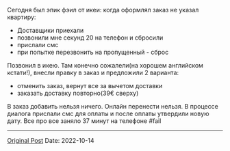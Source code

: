 Сегодня был эпик фэил от икеи: когда оформлял заказ не указал квартиру:
- Доставщики приехали
- позвонили мне секунд 20 на телефон и сбросили
- прислали смс
- при попытке перезвонить на пропущенный - сброс

Позвонил в икею. Там конечно сожалели(на хорошем английском кстати!), внесли правку в заказ и предложили 2 варианта:
- отменить заказ, вернут все за вычетом доставки
- заказать доставку повторно(39€ сверху)

В заказ добавить нельзя ничего. Онлайн перенести нельзя. В процессе диалога прислали смс для оплаты и после оплаты утвердили новую дату. Все про все заняло 37 минут на телефоне #fail

---
[Original Post](https://t.me/lev2tarragona/426)
Date: 2022-10-14
